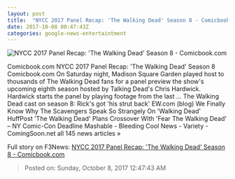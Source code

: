 ```yaml
---
layout: post
title:  "NYCC 2017 Panel Recap: 'The Walking Dead' Season 8 - Comicbook.com"
date: 2017-10-08 00:47:43Z
categories: google-news-entertaintment
---
```


![NYCC 2017 Panel Recap: 'The Walking Dead' Season 8 - Comicbook.com](http://media.comicbook.com/2017/09/twd-caryl-s8-1023708-640x320.jpg)

Comicbook.com NYCC 2017 Panel Recap: 'The Walking Dead' Season 8 Comicbook.com On Saturday night, Madison Square Garden played host to thousands of The Walking Dead fans for a panel preview the show's upcoming eighth season hosted by Talking Dead's Chris Hardwick. Hardwick starts the panel by playing footage from the last ... The Walking Dead cast on season 8: Rick's got 'his strut back' EW.com (blog) We Finally Know Why The Scavengers Speak So Strangely On 'Walking Dead' HuffPost 'The Walking Dead' Plans Crossover With 'Fear The Walking Dead' – NY Comic-Con Deadline Mashable - Bleeding Cool News - Variety - ComingSoon.net all 145 news articles »


Full story on F3News: [NYCC 2017 Panel Recap: 'The Walking Dead' Season 8 - Comicbook.com](http://www.f3nws.com/n/zHSCSJ)

> Posted on: Sunday, October 8, 2017 12:47:43 AM
